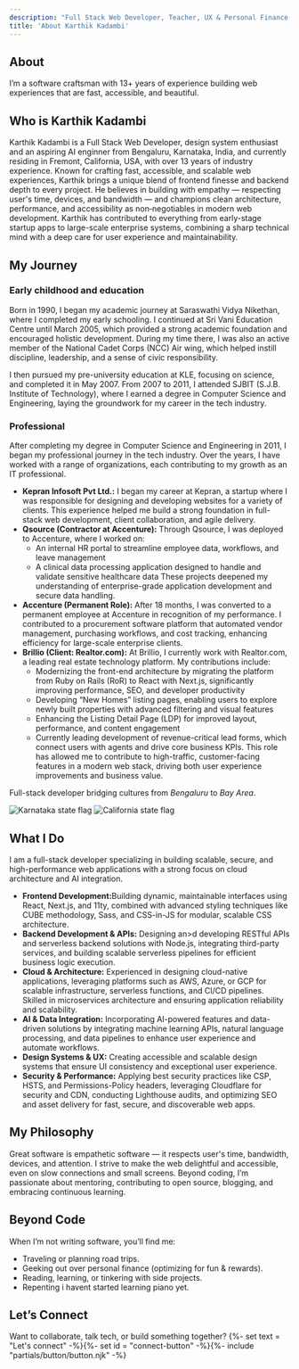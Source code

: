```yaml
---
description: "Full Stack Web Developer, Teacher, UX & Personal Finance Enthusiast, Aspiring AI Engineer"
title: 'About Karthik Kadambi'
---
```

<section class="section-inset" aria-label="Hero section about Karthik Kadambi">
  <div class="flow">
    <h1 class="header-branding">About</h1>
    <p>I’m a software craftsman with 13+ years of experience building web experiences that are fast, accessible, and beautiful.</p>
  </div>
</section>
<section class="about flow" aria-label="About Karthik Kadambi">
  <h2  class="header-branding">Who is Karthik Kadambi</h2>
  <p>Karthik Kadambi is a Full Stack Web Developer, design system enthusiast and an aspiring AI enginner from Bengaluru, Karnataka, India, and currently residing in Fremont, California, USA,  with over 13 years of industry experience. Known for crafting fast, accessible, and scalable web experiences, Karthik brings a unique blend of frontend finesse and backend depth to every project. He believes in building with empathy — respecting user's time, devices, and bandwidth — and champions clean architecture, performance, and accessibility as non‑negotiables in modern web development.
  Karthik has contributed to everything from early-stage startup apps to large-scale enterprise systems, combining a sharp technical mind with a deep care for user experience and maintainability.</p>

  <h2  class="header-branding">My Journey</h2>
  <h3>Early childhood and education</h3>
  <p>Born in 1990, I began my academic journey at Saraswathi Vidya Nikethan, where I completed my early schooling. I continued at Sri Vani Education Centre until March 2005, which provided a strong academic foundation and encouraged holistic development. During my time there, I was also an active member of the National Cadet Corps (NCC) Air wing, which helped instill discipline, leadership, and a sense of civic responsibility.</p>
  <p>I then pursued my pre-university education at KLE, focusing on science, and completed it in May 2007. From 2007 to 2011, I attended SJBIT (S.J.B. Institute of Technology), where I earned a degree in Computer Science and Engineering, laying the groundwork for my career in the tech industry.</p>

  <h3>Professional</h3>
  <p>After completing my degree in Computer Science and Engineering in 2011, I began my professional journey in the tech industry. Over the years, I have worked with a range of organizations, each contributing to my growth as an IT professional.</p>
  <ul>
    <li><b>Kepran Infosoft Pvt Ltd.:</b> I began my career at Kepran, a startup where I was responsible for designing and developing websites for a variety of clients. This experience helped me build a strong foundation in full-stack web development, client collaboration, and agile delivery.</li>
    <li><b>Qsource (Contractor at Accenture):</b> Through Qsource, I was deployed to Accenture, where I worked on:
    <ul>
      <li>An internal HR portal to streamline employee data, workflows, and leave management</li>
      <li>A clinical data processing application designed to handle and validate sensitive healthcare data
      These projects deepened my understanding of enterprise-grade application development and secure data handling.</li>
    </ul>
    <li><b>Accenture (Permanent Role):</b> After 18 months, I was converted to a permanent employee at Accenture in recognition of my performance. I contributed to a procurement software platform that automated vendor management, purchasing workflows, and cost tracking, enhancing efficiency for large-scale enterprise clients.</li>
    <li><b>Brillio (Client: Realtor.com):</b> At Brillio, I currently work with Realtor.com, a leading real estate technology platform. My contributions include:
    <ul>
      <li>Modernizing the front-end architecture by migrating the platform from Ruby on Rails (RoR) to React with Next.js, significantly improving performance, SEO, and developer productivity</li>
      <li>Developing “New Homes” listing pages, enabling users to explore newly built properties with advanced filtering and visual features</li>
      <li>Enhancing the Listing Detail Page (LDP) for improved layout, performance, and content engagement</li>
      <li>Currently leading development of revenue-critical lead forms, which connect users with agents and drive core business KPIs. This role has allowed me to contribute to high-traffic, customer-facing features in a modern web stack, driving both user experience improvements and business value.</li>
    </ul>
  </ul>

  <p>
    Full-stack developer bridging cultures from <em>Bengaluru</em> to <em>Bay Area</em>.
  </p>

  <div class="grid">
    <img src="/assets/images/site/Karnataka.svg" alt="Karnataka state flag">
    <img src="/assets/images/site/California.svg" alt="California state flag">
  </div>

  <h2  class="header-branding">What I Do</h2>
  I am a full-stack developer specializing in building scalable, secure, and high-performance web applications with a strong focus on cloud architecture and AI integration.
  <ul>
    <li><b>Frontend Development:</b>Building dynamic, maintainable interfaces using React, Next.js, and 11ty, combined with advanced styling techniques like CUBE methodology, Sass, and CSS-in-JS for modular, scalable CSS architecture.</li>
    <li><b>Backend Development & APIs:</b> Designing an>d developing RESTful APIs and serverless backend solutions with Node.js, integrating third-party services, and building scalable serverless pipelines for efficient business logic execution.</li>
    <li><b>Cloud & Architecture:</b> Experienced in designing cloud-native applications, leveraging platforms such as AWS, Azure, or GCP for scalable infrastructure, serverless functions, and CI/CD pipelines. Skilled in microservices architecture and ensuring application reliability and scalability.</li>
    <li><b>AI & Data Integration:</b> Incorporating AI-powered features and data-driven solutions by integrating machine learning APIs, natural language processing, and data pipelines to enhance user experience and automate workflows.</li>
    <li><b>Design Systems & UX:</b> Creating accessible and scalable design systems that ensure UI consistency and exceptional user experience.</li>
    <li><b>Security & Performance:</b> Applying best security practices like CSP, HSTS, and Permissions-Policy headers, leveraging Cloudflare for security and CDN, conducting Lighthouse audits, and optimizing SEO and asset delivery for fast, secure, and discoverable web apps.</li>
  </ul>

  <h2  class="header-branding">My Philosophy</h2>
  Great software is empathetic software — it respects user's time, bandwidth, devices, and attention. I strive to make the web delightful and accessible, even on slow connections and small screens. Beyond coding, I’m passionate about mentoring, contributing to open source, blogging, and embracing continuous learning.

  <h2  class="header-branding">Beyond Code</h2>
  When I’m not writing software, you’ll find me:
  <ul>
    <li>Traveling or planning road trips.</li>
    <li>Geeking out over personal finance (optimizing for fun & rewards).</li>
    <li>Reading, learning, or tinkering with side projects.</li>
    <li>Repenting i havent started learning piano yet.</li>
  </ul>

  <h2  class="header-branding">Let’s Connect</h2>
  Want to collaborate, talk tech, or build something together?
  {%- set text = "Let's connect" -%}{%- set id = "connect-button" -%}{%- include "partials/button/button.njk" -%}
</section>